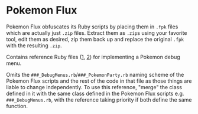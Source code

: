 # Pokemon Flux

Pokemon Flux obfuscates its Ruby scripts by placing them in `.fpk` files which are actually just `.zip` files. Extract them as `.zip`s using your favorite tool, edit them as desired, zip them back up and replace the original `.fpk` with the resulting `.zip`.

Contains reference Ruby files ([1](debug-menus.rb), [2](pokemon-party.rb)) for implementing a Pokemon debug menu.

Omits the `###_DebugMenus.rb`/`###_PokemonParty.rb` naming scheme of the Pokemon Flux scripts and the rest of the code in that file as those things are liable to change independently. To use this reference, "merge" the class defined in it with the same class defined in the Pokemon Flux scripts e.g. `###_DebugMenus.rb`, with the reference taking priority if both define the same function.

